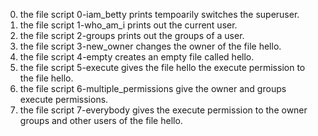 0. the file script 0-iam_betty prints tempoarily switches the superuser.
1. the file script 1-who_am_i prints out the current user.
2. the file script 2-groups prints out the groups of a user.
3. the file script 3-new_owner changes the owner of the file hello.
4. the file script 4-empty creates an empty file called hello.
5. the file script 5-execute gives the file hello the execute permission to the file hello.
6. the file script 6-multiple_permissions give the owner and groups execute permissions.
7. the file script 7-everybody gives the execute permission to the owner groups and other users of the file hello.
